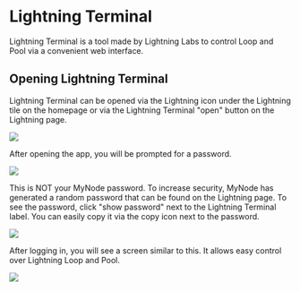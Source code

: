# Lightning Terminal

Lightning Terminal is a tool made by Lightning Labs to control Loop and Pool via a convenient web interface.

## Opening Lightning Terminal

Lightning Terminal can be opened via the Lightning icon under the Lightning tile on the homepage or via the Lightning Terminal "open" button on the Lightning page.

![](/images/lightning/lightning-terminal-1.png)

After opening the app, you will be prompted for a password.

![](/images/lightning/lightning-terminal-2.png)

This is NOT your MyNode password. To increase security, MyNode has generated a random password that can be found on the Lightning page. To see the password, click "show password" next to the Lightning Terminal label. You can easily copy it via the copy icon next to the password.

![](/images/lightning/lightning-terminal-3.png)

After logging in, you will see a screen similar to this. It allows easy control over Lightning Loop and Pool.

![](/images/lightning/lightning-terminal-4.png)